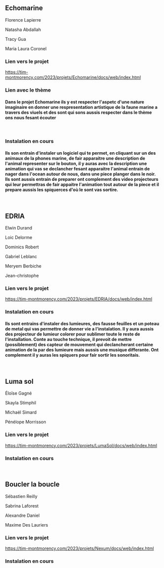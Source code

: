 <h2>Echomarine</h2>

Florence Lapierre

Natasha Abdallah

Tracy Gua

Maria Laura Coronel

 <h3>Lien vers le projet</h3>

https://tim-montmorency.com/2023/projets/Echomarine/docs/web/index.html

<h3>Lien avec le thème</h3>

<h4> Dans le projet Echomarine ils y est respecter l'aspetc d'une nature imaginaire en donner une respresentation artistique de la faune marine a travers des viuels et des sont qui sons aussis respecter dans le thème ons nous fesant écouter  </h4>
<br />

<h3>Instalation en cours</h3>
  
<h4>Ils son entrain d'instaler un logiciel qui te permet, en cliquant sur un des animaux de la phones marine, de fair apparaitre une description de l'animal representer sur le bouton, il y auras avec la description une animation qui vas se declancher fesant apparaitre l'animal entrain de nager dans l'ocean autour de nous,  dans une piece planger dans le noir.
Ils sont aussis entrain de preparer ont complement des video projecteurs qui leur permettras de fair appaitre l'animation tout autour de la piece et il prepare aussis les spiquerces d'où le sont vas sortire.  </h4>
<br />
<h2>EDRIA</h2>

Elwin Durand

Loic Delorme

Dominics Robert

Gabriel Leblanc

Meryem Berbiche

Jean-christophe


 <h3>Lien vers le projet</h3>

https://tim-montmorency.com/2023/projets/EDRIA/docs/web/index.html
  
 <h3>Instalation en cours</h3>
 
 <h4>Ils sont entrains d'instaler des lumieures, des fausse feuilles et un poteau de metal qui vas permettre de donner vie a l'instalation. Il y aura aussis des projecteur de lumieur colorer pour sublimer toute le reste de l'installation. Conte au touche technique, il prevoit de mettre (possiblement) des capteur de mouvement qui declancherant certaine animation de la par des lumieure mais aussis une musique differante. Ont complement il y auras les spiquers pour fair sortir les sonoritais.</h4>
<br />
<h2>Luma sol</h2>

Éloïse Gagné

Skayla Stimphil

Michaël Simard

Pénélope Morrisson

 <h3>Lien vers le projet</h3>

https://tim-montmorency.com/2023/projets/LumaSol/docs/web/index.html
   
  <h3>Instalation en cours</h3>
<br />
<h2>Boucler la boucle</h2>

Sébastien Reilly

Sabrina Laforest

Alexandre Daniel

Maxime Des Lauriers

 <h3>Lien vers le projet</h3>

https://tim-montmorency.com/2023/projets/Nexum/docs/web/index.html
    
   <h3>Instalation en cours</h3>

